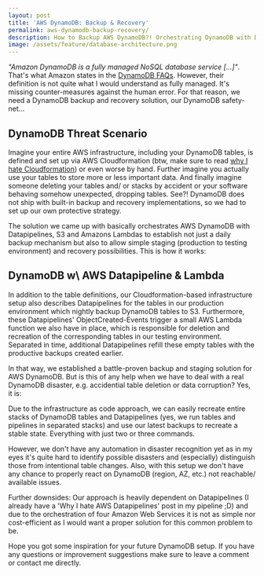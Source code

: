 ```yaml
---
layout: post
title: 'AWS DynamoDB: Backup & Recovery'
permalink: aws-dynamodb-backup-recovery/
description: How to Backup AWS DynamoDB?! Orchestrating DynamoDB with Datapipelines, S3 and Lambdas to establish daily backup and simple staging.
image: /assets/feature/database-architecture.png
---
```


_"Amazon DynamoDB is a fully managed NoSQL database service [...]"_. That's what Amazon states in the [DynamoDB FAQs](https://aws.amazon.com/dynamodb/faqs/). However, their definition is not quite what I would understand as fully managed. It's missing counter-measures against the human error. For that reason, we need a DynamoDB backup and recovery solution, our DynamoDB safety-net...

## DynamoDB Threat Scenario

Imagine your entire AWS infrastructure, including your DynamoDB tables, is defined and set up via AWS Cloudformation (btw, make sure to read [why I hate Cloudformation](https://www.jbspeakr.cc/why-aws-cloudformation-sucks/)) or even worse by hand. Further imagine you actually use your tables to store more or less important data. And finally imagine someone deleting your tables and/ or stacks by accident or your software behaving somehow unexpected, dropping tables. See?! DynamoDB does not ship with built-in backup and recovery implementations, so we had to set up our own protective strategy.

The solution we came up with basically orchestrates AWS DynamoDB with Datapipelines, S3 and Amazons Lambdas to establish not just a daily backup mechanism but also to allow simple staging (production to testing environment) and recovery possibilities. This is how it works:

<amp-img width="600" height="417" layout="responsive" src="/assets/images/DynamoDB-backup-staging.png"></amp-img>

## DynamoDB w\ AWS Datapipeline & Lambda

In addition to the table definitions, our Cloudformation-based infrastructure setup also describes Datapipelines for the tables in our production environment which nightly backup DynamoDB tables to S3. Furthermore, these Datapipelines' ObjectCreated-Events trigger a small AWS Lambda function we also have in place, which is responsible for deletion and recreation of the corresponding tables in our testing environment. Separated in time, additional Datapipelines refill these empty tables with the productive backups created earlier.

In that way, we established a battle-proven backup and staging solution for AWS DynamoDB. But is this of any help when we have to deal with a real DynamoDB disaster, e.g. accidential table deletion or data corruption? Yes, it is:

Due to the infrastructure as code approach, we can easily recreate entire stacks of DynamoDB tables and Datapipelines (yes, we run tables and pipelines in separated stacks) and use our latest backups to recreate a stable state. Everything with just two or three commands.

However, we don't have any automation in disaster recognition yet as in my eyes it's quite hard to identify possible disasters and (especially) distinguish those from intentional table changes. Also, with this setup we don't have any chance to properly react on DynamoDB (region, AZ, etc.) not reachable/ available issues.

Further downsides: Our approach is heavily dependent on Datapipelines (I already have a 'Why I hate AWS Datapipelines' post in my pipeline ;D) and due to the orchestration of four Amazon Web Services it is not as simple nor cost-efficient as I would want a proper solution for this common problem to be.

Hope you got some inspiration for your future DynamoDB setup. If you have any questions or improvement suggestions make sure to leave a comment or contact me directly.
